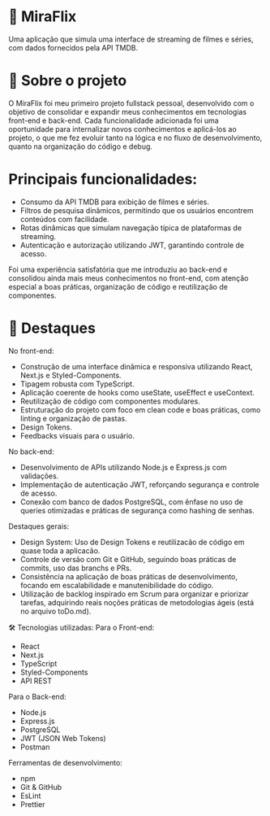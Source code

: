 # 🎥 MiraFlix
Uma aplicação que simula uma interface de streaming de filmes e séries, com dados fornecidos pela API TMDB.

# 📖 Sobre o projeto
O MiraFlix foi meu primeiro projeto fullstack pessoal, desenvolvido com o objetivo de consolidar e expandir meus conhecimentos em tecnologias front-end e back-end. Cada funcionalidade adicionada foi uma oportunidade para internalizar novos conhecimentos e aplicá-los ao projeto, o que me fez evoluir tanto na lógica e no fluxo de desenvolvimento, quanto na organização do código e debug.

# Principais funcionalidades:
- Consumo da API TMDB para exibição de filmes e séries.
- Filtros de pesquisa dinâmicos, permitindo que os usuários encontrem conteúdos com facilidade.
- Rotas dinâmicas que simulam navegação típica de plataformas de streaming.
- Autenticação e autorização utilizando JWT, garantindo controle de acesso.

Foi uma experiência satisfatória que me introduziu ao back-end e consolidou ainda mais meus conhecimentos no front-end, com atenção especial a boas práticas, organização de código e reutilização de componentes.

# 🌟 Destaques
No front-end:
- Construção de uma interface dinâmica e responsiva utilizando React, Next.js e Styled-Components.
- Tipagem robusta com TypeScript.
- Aplicação coerente de hooks como useState, useEffect e useContext.
- Reutilização de código com componentes modulares.
- Estruturação do projeto com foco em clean code e boas práticas, como linting e organização de pastas.
- Design Tokens.
- Feedbacks visuais para o usuário.
  
No back-end:
- Desenvolvimento de APIs utilizando Node.js e Express.js com validações.
- Implementação de autenticação JWT, reforçando segurança e controle de acesso.
- Conexão com banco de dados PostgreSQL, com ênfase no uso de queries otimizadas e práticas de segurança como hashing de senhas.

Destaques gerais:
- Design System: Uso de Design Tokens e reutilizacão de código em quase toda a aplicacão.
- Controle de versão com Git e GitHub, seguindo boas práticas de commits, uso das branchs e PRs.
- Consistência na aplicação de boas práticas de desenvolvimento, focando em escalabilidade e manutenibilidade do código.
- Utilização de backlog inspirado em Scrum para organizar e priorizar tarefas, adquirindo reais noções práticas de metodologias ágeis (está no arquivo toDo.md).

🛠️ Tecnologias utilizadas:
Para o Front-end:
- React
- Next.js
- TypeScript
- Styled-Components
- API REST
  
Para o Back-end:
- Node.js
- Express.js
- PostgreSQL
- JWT (JSON Web Tokens)
- Postman
  
Ferramentas de desenvolvimento:
- npm
- Git & GitHub
- EsLint
- Prettier
  
